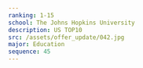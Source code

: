 ```yaml
---
ranking: 1-15
school: The Johns Hopkins University
description: US TOP10
src: /assets/offer_update/042.jpg
major: Education
sequence: 45
---
```

